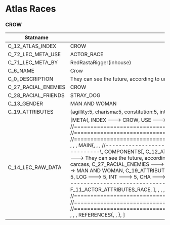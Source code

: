 

# Atlas Races





### CROW
| Statname | Value | 
|  --  |  --  | 
| C_12_ATLAS_INDEX | CROW | 
| C_72_LEC_META_USE | ACTOR_RACE | 
| C_71_LEC_META_BY | RedRastaRigger(inhouse) | 
| C_6_NAME | Crow | 
| C_0_DESCRIPTION | They can see the future, according to urban Shamans. Landing besides you means your their next carcass | 
| C_27_RACIAL_ENEMIES | CROW | 
| C_28_RACIAL_FRIENDS | STRAY_DOG | 
| C_13_GENDER | MAN AND WOMAN | 
| C_19_ATTRIBUTES | {agillity:5, charisma:5, constitution:5, intuition:5, logic:5, reaction:5, strength:5, willpower:5} | 
| C_14_LEC_RAW_DATA | [META{,   INDEX ---> CROW,   USE   ---> ACTOR_RACE,   BY    ---> RedRastaRigger(inhouse), }, , , , //==============================================================================\\, //==============================================================================\\, //==============================================================================\\, , , , MAIN{, , , //------------------------------------------------------------------------------\\,   COMPONENTS[,     C_12_ATLAS_INDEX ---> CROW,     C_6_NAME ---> Crow,     C_0_DESCRIPTION ---> They can see the future, according to urban Shamans. Landing besides you means your their next carcass,     C_27_RACIAL_ENEMIES ---> CROW,     C_28_RACIAL_FRIENDS ---> STRAY_DOG,     C_13_GENDER ---> MAN AND WOMAN,     C_19_ATTRIBUTES(,       CON ---> 5,       AGI ---> 5,       REA ---> 5,       STR ---> 5,       WIL ---> 5,       LOG ---> 5,       INT ---> 5,       CHA ---> 5,       ), ,   ], , , //------------------------------------------------------------------------------\\,   FLAGS[,     F_6_ACTOR_ATTRIBUTES,     F_WANTED_ANIMAL,     F_11_ACTOR_ATTRIBUTES_RACE,   ], , , , //==============================================================================\\, //==============================================================================\\, //==============================================================================\\, , , , REFERENCES{, , }, ] | 

